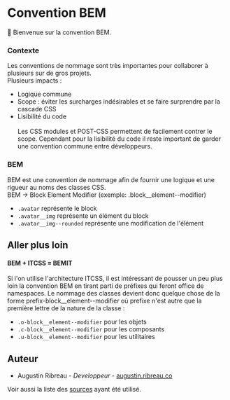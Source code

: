 # Convention BEM
👋 Bienvenue sur la convention BEM. <br>
### Contexte
Les conventions de nommage sont très importantes pour collaborer à plusieurs sur de gros projets. <br>
Plusieurs impacts :
- Logique commune
- Scope : éviter les surcharges indésirables et se faire surprendre par la cascade CSS
- Lisibilité du code
<br><br>
Les CSS modules et POST-CSS permettent de facilement contrer le scope. 
Cependant pour la lisibilité du code il reste important de garder une convention commune entre développeurs.

### BEM

BEM est une convention de nommage afin de fournir une logique et une rigueur au noms des classes CSS.<br>
BEM -> Block Element Modifier (exemple: .block__element--modifier)

- `.avatar` représente le block
- `.avatar__img` représente un élément du block
- `.avatar__img--rounded` représente une modification de l'élément

## Aller plus loin
#### BEM + ITCSS = BEMIT
Si l'on utilise l'architecture ITCSS, il est intéressant de pousser un peu plus loin la convention BEM en tirant parti de préfixes qui feront office de namespaces. Le nommage des classes devient donc quelque chose de la forme prefix-block__element--modifier où prefixe n'est autre que la première lettre de la nature de la classe :

- `.o-block__element--modifier` pour les objets
- `.c-block__element--modifier` pour les composants
- `.u-block__element--modifier` pour les utilitaires

## Auteur
- Augustin Ribreau - <i>Developpeur</i> - <a href="https://augustin.ribreau.co/" target="_blank">augustin.ribreau.co</a>

Voir aussi la liste des <a href="https://github.com/AugustinRibreau/" target="_blank">sources</a> ayant été utilisé.
